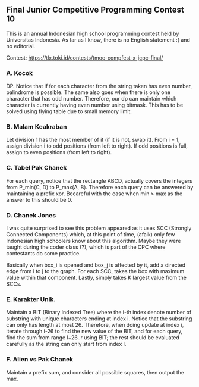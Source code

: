 ## Final Junior Competitive Programming Contest 10

This is an annual Indonesian high school programming contest held by Universitas Indonesia.
As far as I know, there is no English statement :( and no editorial.

Contest: https://tlx.toki.id/contests/tmoc-compfest-x-jcpc-final/

### A. Kocok

DP. Notice that if for each character from the string taken has even number, palindrome is possible. The same also goes when there is only one character that has odd number.
Therefore, our dp can maintain which character is currently having even number using bitmask.
This has to be solved using flying table due to small memory limit.

### B. Malam Keakraban

Let division 1 has the most member of it (if it is not, swap it). From i = 1, assign division i to odd positions (from left to right). If odd positions is full, assign to even positions (from left to right).

### C. Tabel Pak Chanek

For each query, notice that the rectangle ABCD, actually covers the integers from P_min(C, D) to P_max(A, B). Therefore each query can be answered by maintaining a prefix xor. Becareful with the case when min > max as the answer to this should be 0.

### D. Chanek Jones

I was quite surprised to see this problem appeared as it uses SCC (Strongly Connected Components) which, at this point of time, (afaik) only few Indonesian high schoolers know about this algorithm. Maybe they were taught during the coder class (?), which is part of the CPC where contestants do some practice.

Basically when box_i is opened and box_j is affected by it, add a directed edge from i to j to the graph. For each SCC, takes the box with maximum value within that component. Lastly, simply takes K largest value from the SCCs.

### E. Karakter Unik.

Maintain a BIT (Binary Indexed Tree) where the i-th index denote number of substring with unique characters ending at index i. Notice that the substring can only has length at most 26. Therefore, when doing update at index i, iterate through i-26 to find the new value of the BIT, and for each query, find the sum from range l+26..r using BIT; the rest should be evaluated carefully as the string can only start from index l.

### F. Alien vs Pak Chanek

Maintain a prefix sum, and consider all possible squares, then output the max. 
